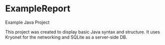 ExampleReport
=============

Example Java Project


This project was created to display basic Java syntax and structure. It uses Kryonet for the networking and SQLite as 
a server-side DB. 
